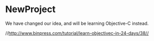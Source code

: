 # NewProject
We have changed our idea, and will be learning Objective-C instead.

//http://www.binpress.com/tutorial/learn-objectivec-in-24-days/38//
